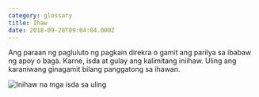 ```yaml
---
category: glossary
title: Ihaw
date: 2018-09-28T09:04:04.000Z
---
```


Ang paraan ng pagluluto ng pagkain direkra o gamit ang parilya sa ibabaw ng apoy o bagà. Karne, isda at gulay ang kalimitang iniihaw. Uling ang karaniwang ginagamit bilang panggatong sa ihawan.

![Inihaw na mga isda sa uling](/ihaw-isda-parilya.jpg)

